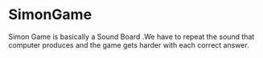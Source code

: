 # SimonGame


Simon Game is basically a Sound Board .We have to repeat the sound that computer produces and the game gets harder with each correct answer.

